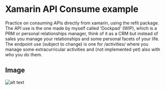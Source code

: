 # Xamarin API Consume example

Practice on consuming APIs directly from xamarin, using the refit package.
The API use is the one made by myself called 'Dockpad' (WIP), which is a PRM or
personal relationships manager, think of it as a CRM but instead of sales you
manage your relationships and some personal facets of your life. The endpoint
use (subject to change) is one for /activities/ where you manage some
extracurricular activities and (not implemented yet) also with who you do them.

## Image

![alt text](https://i.imgur.com/nQtLgZZ.png "List activities")
